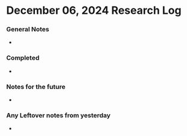 # December 06, 2024 Research Log
### General Notes
* 

### Completed
* 

### Notes for the future
* 

### Any Leftover notes from yesterday
* 
